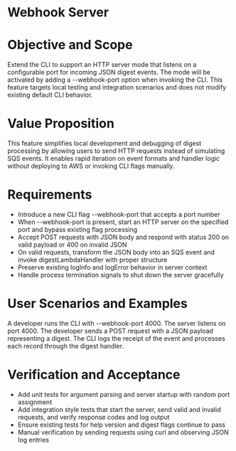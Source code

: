 # Webhook Server

# Objective and Scope
Extend the CLI to support an HTTP server mode that listens on a configurable port for incoming JSON digest events. The mode will be activated by adding a --webhook-port option when invoking the CLI. This feature targets local testing and integration scenarios and does not modify existing default CLI behavior.

# Value Proposition
This feature simplifies local development and debugging of digest processing by allowing users to send HTTP requests instead of simulating SQS events. It enables rapid iteration on event formats and handler logic without deploying to AWS or invoking CLI flags manually.

# Requirements

- Introduce a new CLI flag --webhook-port that accepts a port number
- When --webhook-port is present, start an HTTP server on the specified port and bypass existing flag processing
- Accept POST requests with JSON body and respond with status 200 on valid payload or 400 on invalid JSON
- On valid requests, transform the JSON body into an SQS event and invoke digestLambdaHandler with proper structure
- Preserve existing logInfo and logError behavior in server context
- Handle process termination signals to shut down the server gracefully

# User Scenarios and Examples

A developer runs the CLI with --webhook-port 4000. The server listens on port 4000. The developer sends a POST request with a JSON payload representing a digest. The CLI logs the receipt of the event and processes each record through the digest handler.

# Verification and Acceptance

- Add unit tests for argument parsing and server startup with random port assignment
- Add integration style tests that start the server, send valid and invalid requests, and verify response codes and log output
- Ensure existing tests for help version and digest flags continue to pass
- Manual verification by sending requests using curl and observing JSON log entries